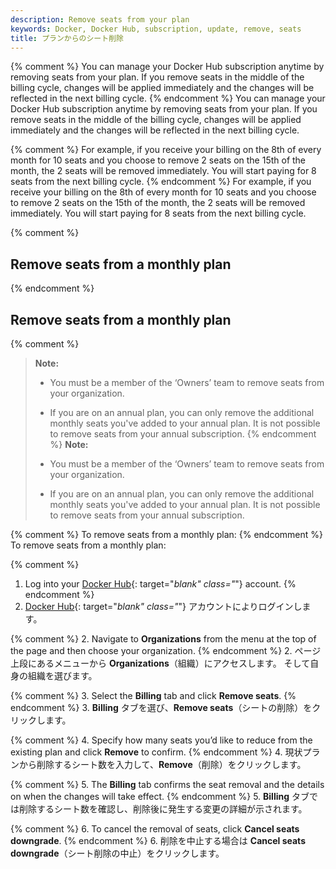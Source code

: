 ```yaml
---
description: Remove seats from your plan
keywords: Docker, Docker Hub, subscription, update, remove, seats
title: プランからのシート削除
---
```


{% comment %}
You can manage your Docker Hub subscription anytime by removing seats from your plan. If you remove seats in the middle of the billing cycle, changes will be applied immediately and the changes will be reflected in the next billing cycle.
{% endcomment %}
You can manage your Docker Hub subscription anytime by removing seats from your plan. If you remove seats in the middle of the billing cycle, changes will be applied immediately and the changes will be reflected in the next billing cycle.

{% comment %}
For example, if you receive your billing on the 8th of every month for 10 seats and you choose to remove 2 seats on the 15th of the month, the 2 seats will be removed immediately. You will start paying for 8 seats from the next billing cycle.
{% endcomment %}
For example, if you receive your billing on the 8th of every month for 10 seats and you choose to remove 2 seats on the 15th of the month, the 2 seats will be removed immediately. You will start paying for 8 seats from the next billing cycle.

{% comment %}
## Remove seats from a monthly plan
{% endcomment %}
## Remove seats from a monthly plan

{% comment %}
> **Note:**
>
> - You must be a member of the ‘Owners’ team to remove seats from your organization.
> - If you are on an annual plan, you can only remove the additional monthly seats you've added to your annual plan. It is not possible to remove seats from your annual subscription.
{% endcomment %}
> **Note:**
>
> - You must be a member of the ‘Owners’ team to remove seats from your organization.
> - If you are on an annual plan, you can only remove the additional monthly seats you've added to your annual plan. It is not possible to remove seats from your annual subscription.

{% comment %}
To remove seats from a monthly plan:
{% endcomment %}
To remove seats from a monthly plan:

{% comment %}
1. Log into your [Docker Hub](https://hub.docker.com){: target="_blank" class="_"} account.
{% endcomment %}
1. [Docker Hub](https://hub.docker.com){: target="_blank" class="_"} アカウントによりログインします。

{% comment %}
2. Navigate to **Organizations** from the menu at the top of the page and then choose your organization.
{% endcomment %}
2. ページ上段にあるメニューから **Organizations**（組織）にアクセスします。
   そして自身の組織を選びます。

{% comment %}
3. Select the **Billing** tab and click **Remove seats**.
{% endcomment %}
3. **Billing** タブを選び、**Remove seats**（シートの削除）をクリックします。

{% comment %}
4. Specify how many seats you’d like to reduce from the existing plan and click **Remove** to confirm.
{% endcomment %}
4. 現状プランから削除するシート数を入力して、**Remove**（削除）をクリックします。

{% comment %}
5. The **Billing** tab confirms the seat removal and the details on when the changes will take effect.
{% endcomment %}
5. **Billing** タブでは削除するシート数を確認し、削除後に発生する変更の詳細が示されます。

{% comment %}
6. To cancel the removal of seats, click **Cancel seats downgrade**.
{% endcomment %}
6. 削除を中止する場合は **Cancel seats downgrade**（シート削除の中止）をクリックします。
